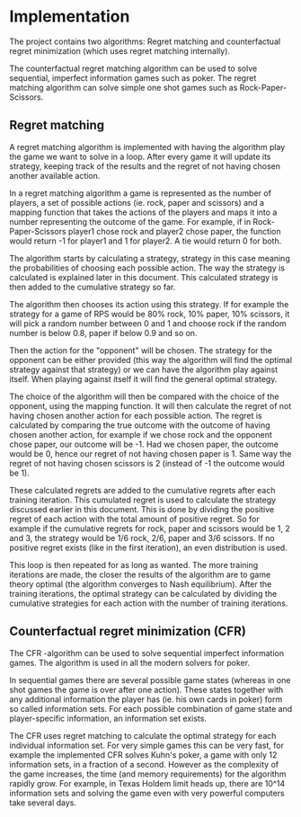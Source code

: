 # Implementation

The project contains two algorithms: Regret matching and counterfactual regret minimization (which uses regret matching internally).

The counterfactual regret matching algorithm can be used to solve sequential, imperfect information games such as poker. The regret matching algorithm can solve simple one shot games such as Rock-Paper-Scissors.

## Regret matching

A regret matching algorithm is implemented with having the algorithm play the game we want to solve in a loop. After every game it will update its strategy, keeping track of the results and the regret of not having chosen another available action.

In a regret matching algorithm a game is represented as the number of players, a set of possible actions (ie. rock, paper and scissors) and a mapping function that takes the actions of the players and maps it into a number representing the outcome of the game. For example, if in Rock-Paper-Scissors player1 chose rock and player2 chose paper, the function would return -1 for player1 and 1 for player2. A tie would return 0 for both.

The algorithm starts by calculating a strategy, strategy in this case meaning the probabilities of choosing each possible action. The way the strategy is calculated is explained later in this document. This calculated strategy is then added to the cumulative strategy so far.

The algorithm then chooses its action using this strategy. If for example the strategy for a game of RPS would be 80% rock, 10% paper, 10% scissors, it will pick a random number between 0 and 1 and choose rock if the random number is below 0.8, paper if below 0.9 and so on.

Then the action for the "opponent" will be chosen. The strategy for the opponent can be either provided (this way the algorithm will find the optimal strategy against that strategy) or we can have the algorithm play against itself. When playing against itself it will find the general optimal strategy.

The choice of the algorithm will then be compared with the choice of the opponent, using the mapping function. It will then calculate the regret of not having chosen another action for each possible action. The regret is calculated by comparing the true outcome with the outcome of having chosen another action, for example if we chose rock and the opponent chose paper, our outcome will be -1. Had we chosen paper, the outcome would be 0, hence our regret of not having chosen paper is 1. Same way the regret of not having chosen scissors is 2 (instead of -1 the outcome would be 1).

These calculated regrets are added to the cumulative regrets after each training iteration. This cumulated regret is used to calculate the strategy discussed earlier in this document. This is done by dividing the positive regret of each action with the total amount of positive regret. So for example if the cumulative regrets for rock, paper and scissors would be 1, 2 and 3, the strategy would be 1/6 rock, 2/6, paper and 3/6 scissors. If no positive regret exists (like in the first iteration), an even distribution is used.

This loop is then repeated for as long as wanted. The more training iterations are made, the closer the results of the algorithm are to game theory optimal (the algorithm converges to Nash equilibrium). After the training iterations, the optimal strategy can be calculated by dividing the cumulative strategies for each action with the number of training iterations.

## Counterfactual regret minimization (CFR)

The CFR -algorithm can be used to solve sequential imperfect information games. The algorithm is used in all the modern solvers for poker.

In sequential games there are several possible game states (whereas in one shot games the game is over after one action). These states together with any additional information the player has (ie. his own cards in poker) form so called information sets. For each possible combination of game state and player-specific information, an information set exists.

The CFR uses regret matching to calculate the optimal strategy for each individual information set. For very simple games this can be very fast, for example the implemented CFR solves Kuhn's poker, a game with only 12 information sets, in a fraction of a second. However as the complexity of the game increases, the time (and memory requirements) for the algorithm rapidly grow. For example, in Texas Holdem limit heads up, there are 10^14 information sets and solving the game even with very powerful computers take several days.
